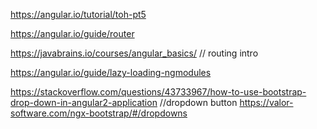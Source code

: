 https://angular.io/tutorial/toh-pt5


https://angular.io/guide/router


https://javabrains.io/courses/angular_basics/                  // routing intro


https://angular.io/guide/lazy-loading-ngmodules


https://stackoverflow.com/questions/43733967/how-to-use-bootstrap-drop-down-in-angular2-application     //dropdown button
https://valor-software.com/ngx-bootstrap/#/dropdowns
